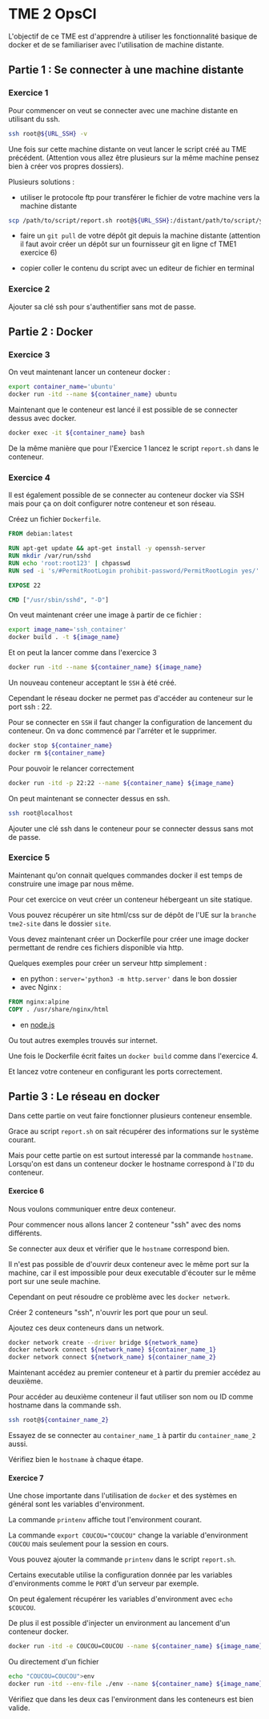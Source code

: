 # TME 2 OpsCI

L'objectif de ce TME est d'apprendre à utiliser les fonctionnalité basique de docker et de se familiariser avec l'utilisation de machine distante.

## Partie 1 : Se connecter à une machine distante

### Exercice 1

Pour commencer on veut se connecter avec une machine distante en utilisant du ssh.

```sh
ssh root@${URL_SSH} -v
```

Une fois sur cette machine distante on veut lancer le script créé au TME précédent. (Attention vous allez être plusieurs sur la même machine pensez bien à créer vos propres dossiers).

Plusieurs solutions :

- utiliser le protocole ftp pour transférer le fichier de votre machine vers la machine distante

```sh
scp /path/to/script/report.sh root@${URL_SSH}:/distant/path/to/script/your/name/report.sh
```

- faire un `git pull` de votre dépôt git depuis la machine distante
  (attention il faut avoir créer un dépôt sur un fournisseur git en ligne cf TME1 exercice 6)

- copier coller le contenu du script avec un editeur de fichier en terminal

### Exercice 2

Ajouter sa clé ssh pour s'authentifier sans mot de passe.

## Partie 2 : Docker

### Exercice 3

On veut maintenant lancer un conteneur docker :

```sh
export container_name='ubuntu'
docker run -itd --name ${container_name} ubuntu
```

Maintenant que le conteneur est lancé il est possible de se connecter dessus avec docker.

```sh
docker exec -it ${container_name} bash
```

De la même manière que pour l'Exercice 1 lancez le script `report.sh` dans le conteneur.

### Exercice 4

Il est également possible de se connecter au conteneur docker via SSH mais pour ça on doit configurer notre conteneur et son réseau.

Créez un fichier `Dockerfile`.

```dockerfile
FROM debian:latest

RUN apt-get update && apt-get install -y openssh-server
RUN mkdir /var/run/sshd
RUN echo 'root:root123' | chpasswd
RUN sed -i 's/#PermitRootLogin prohibit-password/PermitRootLogin yes/' /etc/ssh/sshd_config

EXPOSE 22

CMD ["/usr/sbin/sshd", "-D"]
```

On veut maintenant créer une image à partir de ce fichier :

```sh
export image_name='ssh_container'
docker build . -t ${image_name}
```

Et on peut la lancer comme dans l'exercice 3

```sh
docker run -itd --name ${container_name} ${image_name}
```

Un nouveau conteneur acceptant le `SSH` à été créé.

Cependant le réseau docker ne permet pas d'accéder au conteneur sur le port ssh : 22.

Pour se connecter en `SSH` il faut changer la configuration de lancement du conteneur. On va donc commencé par l'arréter et le supprimer.

```sh
docker stop ${container_name}
docker rm ${container_name}
```

Pour pouvoir le relancer correctement

```sh
docker run -itd -p 22:22 --name ${container_name} ${image_name}
```

On peut maintenant se connecter dessus en ssh.

```sh
ssh root@localhost
```

Ajouter une clé ssh dans le conteneur pour se connecter dessus sans mot de passe.

### Exercice 5

Maintenant qu'on connait quelques commandes docker il est temps de construire une image par nous même.

Pour cet exercice on veut créer un conteneur hébergeant un site statique.

Vous pouvez récupérer un site html/css sur de dépôt de l'UE sur la `branche` `tme2-site` dans le dossier `site`.

Vous devez maintenant créer un Dockerfile pour créer une image docker permettant de rendre ces fichiers disponible via http.

Quelques exemples pour créer un serveur http simplement :

- en python : `server='python3 -m http.server'` dans le bon dossier
- avec Nginx :

```Dockerfile
FROM nginx:alpine
COPY . /usr/share/nginx/html
```

- en <a href="https://developer.mozilla.org/en-US/docs/Learn/Server-side/Node_server_without_framework">node.js</a>

Ou tout autres exemples trouvés sur internet.

Une fois le Dockerfile écrit faites un `docker build` comme dans l'exercice 4.

Et lancez votre conteneur en configurant les ports correctement.

## Partie 3 : Le réseau en docker

Dans cette partie on veut faire fonctionner plusieurs conteneur ensemble.

Grace au script `report.sh` on sait récupérer des informations sur le système courant.

Mais pour cette partie on est surtout interessé par la commande `hostname`.
Lorsqu'on est dans un conteneur docker le hostname correspond à l'`ID` du conteneur.

#### Exercice 6

Nous voulons communiquer entre deux conteneur.

Pour commencer nous allons lancer 2 conteneur "ssh" avec des noms différents.

Se connecter aux deux et vérifier que le `hostname` correspond bien.

Il n'est pas possible de d'ouvrir deux conteneur avec le même port sur la machine, car il est impossible pour deux executable d'écouter sur le même port sur une seule machine.

Cependant on peut résoudre ce problème avec les `docker network`.

Créer 2 conteneurs "ssh", n'ouvrir les port que pour un seul.

Ajoutez ces deux conteneurs dans un network.

```sh
docker network create --driver bridge ${network_name}
docker network connect ${network_name} ${container_name_1}
docker network connect ${network_name} ${container_name_2}
```

Maintenant accédez au premier conteneur et à partir du premier accédez au deuxième.

Pour accéder au deuxième conteneur il faut utiliser son nom ou ID comme hostname dans la commande ssh.

```sh
ssh root@${container_name_2}
```

Essayez de se connecter au `container_name_1` à partir du `container_name_2` aussi.

Vérifiez bien le `hostname` à chaque étape.

#### Exercice 7

Une chose importante dans l'utilisation de `docker` et des systèmes en général sont les variables d'environment.

La commande `printenv` affiche tout l'environment courant.

La commande `export COUCOU="COUCOU"` change la variable d'environment `COUCOU` mais seulement pour la session en cours.

Vous pouvez ajouter la commande `printenv` dans le script `report.sh`.

Certains executable utilise la configuration donnée par les variables d'environments comme le `PORT` d'un serveur par exemple.

On peut également récupérer les variables d'environment avec `echo $COUCOU`.

De plus il est possible d'injecter un environment au lancement d'un conteneur docker.

```sh
docker run -itd -e COUCOU=COUCOU --name ${container_name} ${image_name}
```

Ou directement d'un fichier

```sh
echo "COUCOU=COUCOU">env
docker run -itd --env-file ./env --name ${container_name} ${image_name}
```

Vérifiez que dans les deux cas l'environment dans les conteneurs est bien valide.
